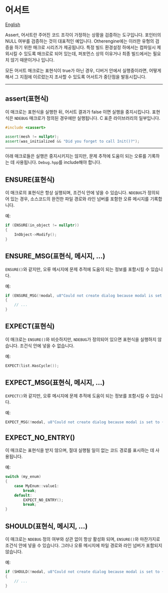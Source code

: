 # 어서트

[English](../English/Asserts.md)

Assert, 어서트란 주어진 코드 조각이 가정하는 상황을 검증하는 도구입니다. 포인터의 NULL 여부를 검증하는 것이 대표적인 예입니다. Otherengine에는 이러한 유형의 검증을 하기 위한 매크로 시리즈가 제공됩니다. 특정 빌드 환경설정 하에서는 컴파일시 제외시킬 수 있도록 매크로로 되어 있는데, 퍼포먼스 상의 이유거나 최종 빌드에서는 필요치 않기 때문이거나 입니다.

모든 어서트 매크로는 표현식이 true가 아닌 경우, 디버거 안에서 실행중이라면, 어떻게 해서 그 지점에 이르렀는지 조사할 수 있도록 어서트가 중단점을 발동시킵니다.

---

## assert(표현식)

이 매크로는 표현식을 실행한 뒤, 어서트 결과가 false 이면 실행을 중지시킵니다. 표현식은 `NDEBUG` 매크로가 정의된 경우에만 실행됩니다. C 표준 라이브러리의 일부입니다.

```cpp
#include <cassert>

assert(mesh != nullptr);
assert(was_initialized && "Did you forget to call Init()?");
```

---

아래 매크로들은 실행은 중지시키지는 않지만, 문제 추적에 도움이 되는 오류를 기록하는 데 사용됩니다. `Debug.hpp`를 include해야 합니다.

## ENSURE(표현식)

이 매크로의 표현식은 항상 실행되며, 조건식 안에 넣을 수 있습니다. `NDEBUG`가 정의되어 있는 경우, 소스코드의 완전한 파일 경로와 라인 넘버를 포함한 오류 메시지를 기록합니다.

예:

```cpp
if (ENSURE(in_object != nullptr))
{
    InObject->Modify();
}
```

## ENSURE_MSG(표현식, 메시지, ...)

`ENSURE()`와 같지만, 오류 메시지에 문제 추적에 도움이 되는 정보를 포함시킬 수 있습니다.

예:

```cpp
if (ENSURE_MSG(!modal, u8"Could not create dialog because modal is set to {}"sv, modal))
{
    // ...
}
```

## EXPECT(표현식)

이 매크로는 `ENSURE()`와 비슷하지만, `NDEBUG`가 정의되어 있으면 표현식을 실행하지 않습니다. 조건식 안에 넣을 수 없습니다.

예:

```cpp
EXPECT(list.HasCycle());
```

## EXPECT_MSG(표현식, 메시지, ...)

`EXPECT()`와 같지만, 오류 메시지에 문제 추적에 도움이 되는 정보를 포함시킬 수 있습니다.

예:

```cpp
EXPECT_MSG(!modal, u8"Could not create dialog because modal is set to {}"sv, modal)
```

## EXPECT_NO_ENTRY()

이 매크로는 표현식을 받지 않으며, 절대 실행될 일이 없는 코드 경로를 표시하는 데 사용됩니다.

예:

```cpp
switch (my_enum)
{
    case MyEnum::value1:
        break;
    default:
        EXPECT_NO_ENTRY();
        break;
}
```

## SHOULD(표현식, 메시지, ...)

이 매크로는 `NDEBUG` 정의 여부와 상관 없이 항상 활성화 되며, `ENSURE()`와 마찬가지로 조건식 안에 넣을 수 있습니다. 그러나 오류 메시지에 파일 경로와 라인 넘버가 포함되지 않습니다.

예:

```cpp
if (SHOULD(!modal, u8"Could not create dialog because modal is set to {}"sv, modal))
{
    // ...
}
```
